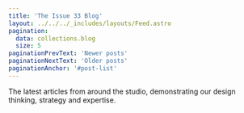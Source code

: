 ```yaml
---
title: 'The Issue 33 Blog'
layout: ../../../_includes/layouts/Feed.astro
pagination:
  data: collections.blog
  size: 5
paginationPrevText: 'Newer posts'
paginationNextText: 'Older posts'
paginationAnchor: '#post-list'
---
```


The latest articles from around the studio, demonstrating our design
thinking, strategy and expertise.